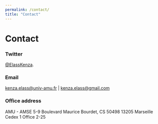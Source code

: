 ```yaml
---
permalink: /contact/
title: "Contact"
---
```



# Contact 


### Twitter  
[@ElassKenza](https://twitter.com/ElassKenza).


### Email
 kenza.elass@univ-amu.fr | kenza.elass@gmail.com
 
 
### Office address
  
AMU - AMSE
5-9 Boulevard Maurice Bourdet, CS 50498
13205 Marseille Cedex 1
Office 2-25
